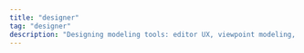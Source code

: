 ```yaml
---
title: "designer"
tag: "designer"
description: "Designing modeling tools: editor UX, viewpoint modeling, and practical patterns for building maintainable designers with Sirius."
---
```

